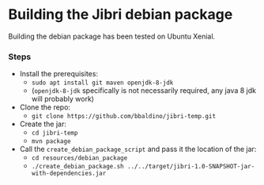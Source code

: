 # Building the Jibri debian package
Building the debian package has been tested on Ubuntu Xenial.

### Steps
* Install the prerequisites:
  * `sudo apt install git maven openjdk-8-jdk`
  * (`openjdk-8-jdk` specifically is not necessarily required, any java 8 jdk will probably work)
* Clone the repo:
  * `git clone https://github.com/bbaldino/jibri-temp.git`
* Create the jar:
  * `cd jibri-temp`
  * `mvn package`
* Call the `create_debian_package_script` and pass it the location of the jar:
  * `cd resources/debian_package`
  * `./create_debian_package.sh ../../target/jibri-1.0-SNAPSHOT-jar-with-dependencies.jar`
